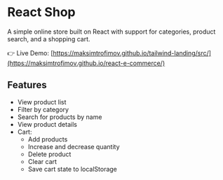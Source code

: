 # React Shop

A simple online store built on React with support for categories, product search, and a shopping cart.

👉 Live Demo: [https://maksimtrofimov.github.io/tailwind-landing/src/](https://maksimtrofimov.github.io/react-e-commerce/) 

## Features

- View product list
- Filter by category
- Search for products by name
- View product details
- Cart:
  - Add products
  - Increase and decrease quantity
  - Delete product
  - Clear cart
  - Save cart state to localStorage
